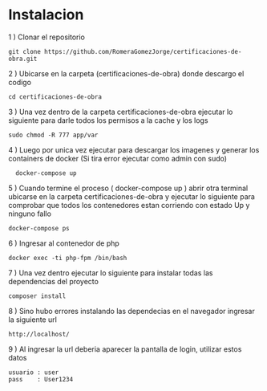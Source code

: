 # Instalacion

1 ) Clonar el repositorio

    git clone https://github.com/RomeraGomezJorge/certificaciones-de-obra.git

2 ) Ubicarse en la carpeta (certificaciones-de-obra) donde descargo el codigo

    cd certificaciones-de-obra

3 ) Una vez dentro de la carpeta certificaciones-de-obra ejecutar lo 
   siguiente  para darle todos los permisos a la cache y los logs

    sudo chmod -R 777 app/var

4 ) Luego por unica vez ejecutar para descargar los imagenes  y generar
   los containers  de docker (Si tira error ejecutar como admin con sudo)
 
      docker-compose up

5 ) Cuando termine el proceso ( docker-compose up ) abrir otra terminal 
   ubicarse en la carpeta certificaciones-de-obra y ejecutar lo siguiente
   para comprobar que todos los contenedores estan corriendo con estado Up y ninguno fallo
   
    docker-compose ps
   
6 ) Ingresar al contenedor de php

    docker exec -ti php-fpm /bin/bash

7 ) Una vez dentro ejecutar lo siguiente para instalar todas las 
   dependencias del proyecto

    composer install
    
8 ) Sino hubo errores instalando las dependecias en el navegador
   ingresar la siguiente url
    
    http://localhost/

9 ) Al ingresar la url deberia aparecer la pantalla de 
   login, utilizar estos datos
   
    usuario : user
    pass    : User1234

